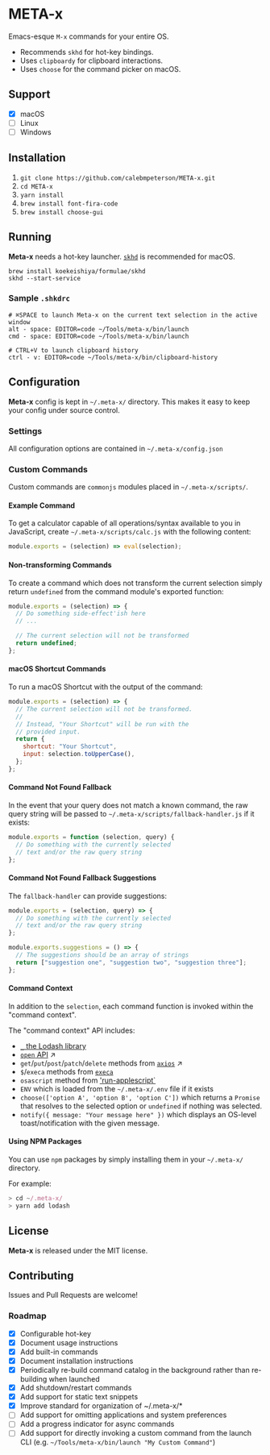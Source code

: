 # META-x

Emacs-esque `M-x` commands for your entire OS.

- Recommends `skhd` for hot-key bindings.
- Uses `clipboardy` for clipboard interactions.
- Uses `choose` for the command picker on macOS.

## Support

- [x] macOS
- [ ] Linux
- [ ] Windows

## Installation

1. `git clone https://github.com/calebmpeterson/META-x.git`
2. `cd META-x`
3. `yarn install`
4. `brew install font-fira-code`
5. `brew install choose-gui`

## Running

**Meta-x** needs a hot-key launcher. [`skhd`](https://github.com/koekeishiya/skhd) is recommended for macOS.

```
brew install koekeishiya/formulae/skhd
skhd --start-service
```

### Sample `.shkdrc`

```
# ⌘SPACE to launch Meta-x on the current text selection in the active window
alt - space: EDITOR=code ~/Tools/meta-x/bin/launch
cmd - space: EDITOR=code ~/Tools/meta-x/bin/launch

# CTRL+V to launch clipboard history
ctrl - v: EDITOR=code ~/Tools/meta-x/bin/clipboard-history
```

## Configuration

**Meta-x** config is kept in `~/.meta-x/` directory. This makes it easy to keep your config under source control.

### Settings

All configuration options are contained in `~/.meta-x/config.json`

### Custom Commands

Custom commands are `commonjs` modules placed in `~/.meta-x/scripts/`.

#### Example Command

To get a calculator capable of all operations/syntax available to you in JavaScript, create `~/.meta-x/scripts/calc.js` with the following content:

```js
module.exports = (selection) => eval(selection);
```

#### Non-transforming Commands

To create a command which does not transform the current selection simply return `undefined` from the command module's exported function:

```js
module.exports = (selection) => {
  // Do something side-effect'ish here
  // ...

  // The current selection will not be transformed
  return undefined;
};
```

#### macOS Shortcut Commands

To run a macOS Shortcut with the output of the command:

```js
module.exports = (selection) => {
  // The current selection will not be transformed.
  //
  // Instead, "Your Shortcut" will be run with the
  // provided input.
  return {
    shortcut: "Your Shortcut",
    input: selection.toUpperCase(),
  };
};
```

#### Command Not Found Fallback

In the event that your query does not match a known command, the raw query string will be passed to `~/.meta-x/scripts/fallback-handler.js` if it exists:

```js
module.exports = function (selection, query) {
  // Do something with the currently selected
  // text and/or the raw query string
};
```

#### Command Not Found Fallback Suggestions

The `fallback-handler` can provide suggestions:

```js
module.exports = (selection, query) => {
  // Do something with the currently selected
  // text and/or the raw query string
};

module.exports.suggestions = () => {
  // The suggestions should be an array of strings
  return ["suggestion one", "suggestion two", "suggestion three"];
};
```

#### Command Context

In addition to the `selection`, each command function is invoked within the "command context".

The "command context" API includes:

- [`_` the Lodash library](https://lodash.com/docs/)
- [`open` API](https://www.npmjs.com/package/open) ↗
- `get`/`put`/`post`/`patch`/`delete` methods from [`axios`](https://www.npmjs.com/package/axios#request-method-aliases) ↗
- `$`/`execa` methods from [`execa`](https://www.npmjs.com/package/execa)
- `osascript` method from ['run-applescript`](https://www.npmjs.com/package/run-applescript)
- `ENV` which is loaded from the `~/.meta-x/.env` file if it exists
- `choose(['option A', 'option B', 'option C'])` which returns a `Promise` that resolves to the selected option or `undefined` if nothing was selected.
- `notify({ message: "Your message here" })` which displays an OS-level toast/notification with the given message.

#### Using NPM Packages

You can use `npm` packages by simply installing them in your `~/.meta-x/` directory.

For example:

```js
> cd ~/.meta-x/
> yarn add lodash
```

## License

**Meta-x** is released under the MIT license.

## Contributing

Issues and Pull Requests are welcome!

### Roadmap

- [x] Configurable hot-key
- [x] Document usage instructions
- [x] Add built-in commands
- [x] Document installation instructions
- [x] Periodically re-build command catalog in the background rather than re-building when launched
- [x] Add shutdown/restart commands
- [x] Add support for static text snippets
- [x] Improve standard for organization of ~/.meta-x/\*
- [ ] Add support for omitting applications and system preferences
- [ ] Add a progress indicator for async commands
- [ ] Add support for directly invoking a custom command from the launch CLI (e.g. `~/Tools/meta-x/bin/launch "My Custom Command"`)
